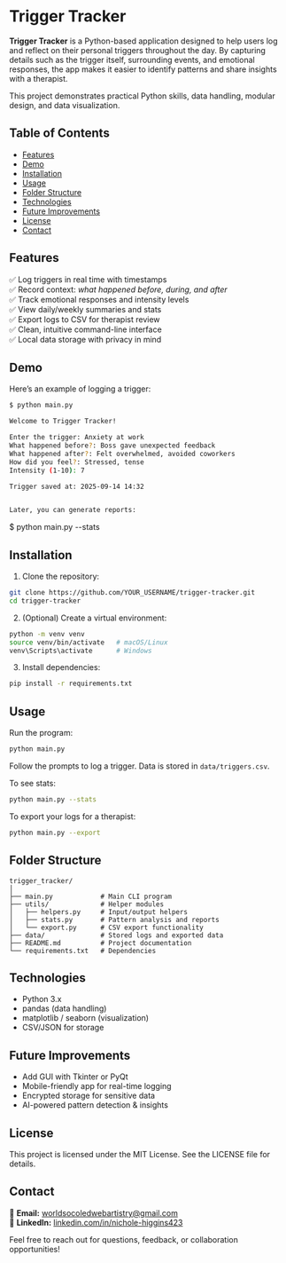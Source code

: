 # Trigger Tracker

**Trigger Tracker** is a Python-based application designed to help users log and reflect on their personal triggers throughout the day. By capturing details such as the trigger itself, surrounding events, and emotional responses, the app makes it easier to identify patterns and share insights with a therapist.

This project demonstrates practical Python skills, data handling, modular design, and data visualization.

## Table of Contents
- [Features](#features)
- [Demo](#demo)
- [Installation](#installation)
- [Usage](#usage)
- [Folder Structure](#folder-structure)
- [Technologies](#technologies)
- [Future Improvements](#future-improvements)
- [License](#license)
- [Contact](#contact)

## Features

✅ Log triggers in real time with timestamps  
✅ Record context: *what happened before, during, and after*  
✅ Track emotional responses and intensity levels  
✅ View daily/weekly summaries and stats  
✅ Export logs to CSV for therapist review  
✅ Clean, intuitive command-line interface  
✅ Local data storage with privacy in mind


## Demo  

Here’s an example of logging a trigger:  

```bash
$ python main.py

Welcome to Trigger Tracker!

Enter the trigger: Anxiety at work  
What happened before?: Boss gave unexpected feedback  
What happened after?: Felt overwhelmed, avoided coworkers  
How did you feel?: Stressed, tense  
Intensity (1-10): 7  

Trigger saved at: 2025-09-14 14:32


Later, you can generate reports:

```
$ python main.py --stats

## Installation

1. Clone the repository:
```bash
git clone https://github.com/YOUR_USERNAME/trigger-tracker.git
cd trigger-tracker
```

2. (Optional) Create a virtual environment:
```bash
python -m venv venv
source venv/bin/activate   # macOS/Linux
venv\Scripts\activate      # Windows
```

3. Install dependencies:
```bash
pip install -r requirements.txt
```

## Usage

Run the program:
```bash
python main.py
```

Follow the prompts to log a trigger. Data is stored in `data/triggers.csv`.

To see stats:
```bash
python main.py --stats
```

To export your logs for a therapist:
```bash
python main.py --export
```

## Folder Structure

```
trigger_tracker/
│
├── main.py            # Main CLI program
├── utils/             # Helper modules
│   ├── helpers.py     # Input/output helpers
│   ├── stats.py       # Pattern analysis and reports
│   └── export.py      # CSV export functionality
├── data/              # Stored logs and exported data
├── README.md          # Project documentation
└── requirements.txt   # Dependencies
```

## Technologies

- Python 3.x
- pandas (data handling)
- matplotlib / seaborn (visualization)
- CSV/JSON for storage

## Future Improvements

- Add GUI with Tkinter or PyQt
- Mobile-friendly app for real-time logging
- Encrypted storage for sensitive data
- AI-powered pattern detection & insights

## License

This project is licensed under the MIT License. See the LICENSE file for details.

## Contact

📧 **Email:** worldsocoledwebartistry@gmail.com  
💼 **LinkedIn:** [linkedin.com/in/nichole-higgins423](https://www.linkedin.com/in/nichole-higgins423/)

Feel free to reach out for questions, feedback, or collaboration opportunities!
